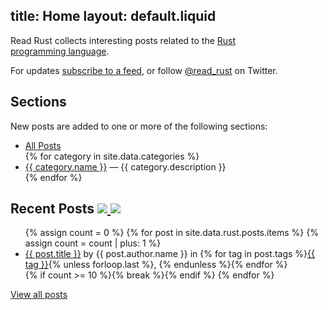 title: Home
layout: default.liquid
---

Read Rust collects interesting posts related to the [Rust
programming&nbsp;language][rust-lang].

For updates [subscribe to a feed][feeds], or follow [@read_rust] on Twitter.

## Sections

New posts are added to one or more of the following sections:

<ul>
<li><a href="/all/">All Posts</a></li>
{% for category in site.data.categories %}
<li><a href="{{ category.path }}">{{ category.name }}</a> — {{ category.description }}</li>
{% endfor %}
</ul>
<!-- * [Community](/community/) — regarding the Rust community. -->
<!-- * [Crypto](/crypto/) ? -->
<!-- * [DevOps](/devops/) -->
<!-- * [Games](/games/) -->
<!-- * [Talks and Presentations](/talks/) -->

<h2>
  Recent Posts
  <a class="feedicon" href="/all/feed.rss" title="Read Rust RSS Feed">
    <img src="/images/feed-icon.svg" />
  </a>
  <a class="feedicon" href="/all/feed.json" title="Read Rust JSON Feed">
    <img src="/images/jsonfeed.png" />
  </a>
</h2>

<ul>
{% assign count = 0 %}
{% for post in site.data.rust.posts.items %}
  {% assign count = count | plus: 1 %}
<li>
  <a href="{{ post.url }}">{{ post.title }}</a> by {{ post.author.name }}
  in {% for tag in post.tags %}<a href="/{{ tag | downcase | replace: " ", "-" }}/">{{ tag }}</a>{% unless forloop.last %}, {% endunless %}{% endfor %}
</li>
  {% if count >= 10 %}{% break %}{% endif %}
{% endfor %}
</ul>

[View all posts](/all/)

[feeds]: /about.html#feeds
[rust-lang]: https://www.rust-lang.org/
[@read_rust]: https://twitter.com/read_rust
